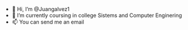 - 👋 Hi, I’m @Juangalvez1
- 🌱 I’m currently coursing in college Sistems and Computer Enginering
- 📫 You can send me an email
